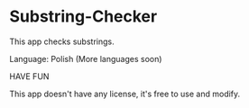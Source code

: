 # Substring-Checker
This app checks substrings.

Language: Polish (More languages soon)

HAVE FUN

This app doesn't have any license, it's free
to use and modify.
